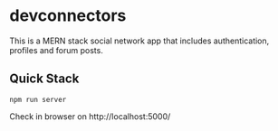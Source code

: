 # devconnectors
This is a MERN stack social network app that includes authentication, profiles and forum posts.

## Quick Stack
```
npm run server
```
Check in browser on http://localhost:5000/
